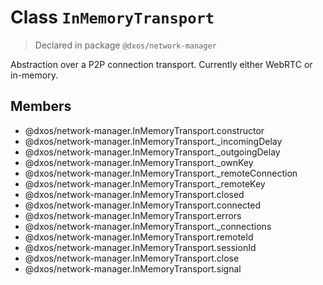 # Class `InMemoryTransport`
> Declared in package `@dxos/network-manager`

Abstraction over a P2P connection transport. Currently either WebRTC or in-memory.

## Members
- @dxos/network-manager.InMemoryTransport.constructor
- @dxos/network-manager.InMemoryTransport._incomingDelay
- @dxos/network-manager.InMemoryTransport._outgoingDelay
- @dxos/network-manager.InMemoryTransport._ownKey
- @dxos/network-manager.InMemoryTransport._remoteConnection
- @dxos/network-manager.InMemoryTransport._remoteKey
- @dxos/network-manager.InMemoryTransport.closed
- @dxos/network-manager.InMemoryTransport.connected
- @dxos/network-manager.InMemoryTransport.errors
- @dxos/network-manager.InMemoryTransport._connections
- @dxos/network-manager.InMemoryTransport.remoteId
- @dxos/network-manager.InMemoryTransport.sessionId
- @dxos/network-manager.InMemoryTransport.close
- @dxos/network-manager.InMemoryTransport.signal
